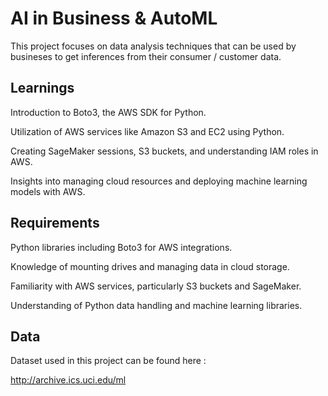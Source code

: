 # AI in Business & AutoML

This project focuses on data analysis techniques that can be used by busineses to get inferences from their consumer / customer data.
## Learnings

Introduction to Boto3, the AWS SDK for Python.

Utilization of AWS services like Amazon S3 and EC2 using Python.

Creating SageMaker sessions, S3 buckets, and understanding IAM roles in AWS.

Insights into managing cloud resources and deploying machine learning models with AWS.

## Requirements

Python libraries including Boto3 for AWS integrations.

Knowledge of mounting drives and managing data in cloud storage.

Familiarity with AWS services, particularly S3 buckets and SageMaker.

Understanding of Python data handling and machine learning libraries.

## Data

Dataset used in this project can be found here : 

http://archive.ics.uci.edu/ml

